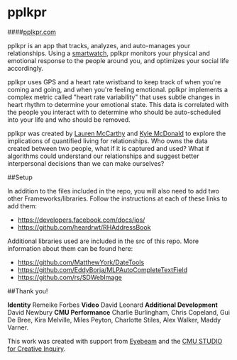 # pplkpr

####[pplkpr.com](http://pplkpr.com)

pplkpr is an app that tracks, analyzes, and auto-manages your relationships. Using a [smartwatch](http://mioglobal.com), pplkpr monitors your physical and emotional response to the people around you, and optimizes your social life accordingly.

pplkpr uses GPS and a heart rate wristband to keep track of when you're coming and going, and when you're feeling emotional. pplkpr implements a complex metric called "heart rate variability" that uses subtle changes in heart rhythm to determine your emotional state. This data is correlated with the people you interact with to determine who should be auto-scheduled into your life and who should be removed.

pplkpr was created by [Lauren McCarthy](http://lauren-mccarthy.com) and [Kyle McDonald](http://kylemcdonald.net) to explore the implications of quantified living for relationships. Who owns the data created between two people, what if it is captured and used? What if algorithms could understand our relationships and suggest better interpersonal decisions than we can make ourselves?


##Setup

In addition to the files included in the repo, you will also need to add two other Frameworks/libraries. Follow the instructions at each of these links to add them:

* https://developers.facebook.com/docs/ios/
* https://github.com/heardrwt/RHAddressBook

Additional libraries used are included in the src of this repo. More information about them can be found here:

* https://github.com/MatthewYork/DateTools
* https://github.com/EddyBorja/MLPAutoCompleteTextField
* https://github.com/rs/SDWebImage


##Thank you!

<b>Identity</b> Remeike Forbes <b>Video</b> David Leonard <b>Additional Development</b> David Newbury <b>CMU Performance</b> Charlie Burlingham, Chris Copeland, Gui De Bree, Kira Melville, Miles Peyton, Charlotte Stiles, Alex Walker, Maddy Varner.

This work was created with support from [Eyebeam](http://eyebeam.org) and the [CMU STUDIO for Creative Inquiry](http://studioforcreativeinquiry.org).
